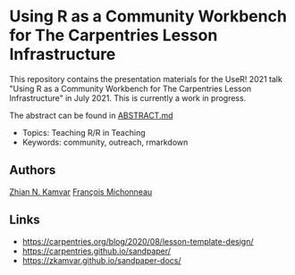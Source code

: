 # Using R as a Community Workbench for The Carpentries Lesson Infrastructure

This repository contains the presentation materials for the UseR! 2021 talk
"Using R as a Community Workbench for The Carpentries Lesson Infrastructure"
in July 2021. This is currently a work in progress.

The abstract can be found in [ABSTRACT.md](ABSTRACT.md)

 - Topics: Teaching R/R in Teaching
 - Keywords: community, outreach, rmarkdown

## Authors

[Zhian N. Kamvar](https://github.com/zkamvar)
[François Michonneau](https://github.com/fmichonneau)

## Links

 - https://carpentries.org/blog/2020/08/lesson-template-design/
 - https://carpentries.github.io/sandpaper/
 - https://zkamvar.github.io/sandpaper-docs/ 
